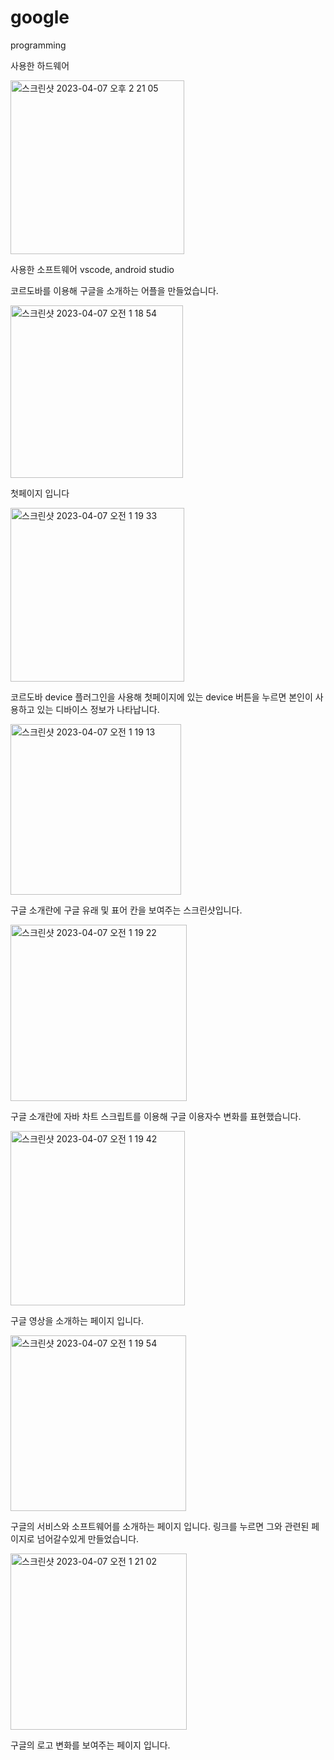 # google
programming

사용한 하드웨어 

<img width="278" alt="스크린샷 2023-04-07 오후 2 21 05" src="https://user-images.githubusercontent.com/95477323/230546376-5bba375e-43f5-4b95-a529-75acd03592d9.png">


사용한 소프트웨어 vscode, android studio

코르도바를 이용해 구글을 소개하는 어플을 만들었습니다.


<img width="276" alt="스크린샷 2023-04-07 오전 1 18 54" src="https://user-images.githubusercontent.com/95477323/230438866-c885872d-d027-4978-8793-48488906366d.png">

첫페이지 입니다

<img width="278" alt="스크린샷 2023-04-07 오전 1 19 33" src="https://user-images.githubusercontent.com/95477323/230439144-fd751425-2a0c-4862-a1b2-3ba578654cf2.png">

코르도바 device 플러그인을 사용해 첫페이지에 있는 device 버튼을 누르면 본인이 사용하고 있는 디바이스 정보가 나타납니다.

<img width="273" alt="스크린샷 2023-04-07 오전 1 19 13" src="https://user-images.githubusercontent.com/95477323/230439457-4a1a9c00-08c7-4d98-bc55-ec7db53fa70a.png">

구글 소개란에 구글 유래 및 표어 칸을 보여주는 스크린샷입니다.

<img width="282" alt="스크린샷 2023-04-07 오전 1 19 22" src="https://user-images.githubusercontent.com/95477323/230439885-6cdc82ca-4e9d-4d42-b081-21a6274ed0e6.png">

구글 소개란에 자바 차트 스크립트를 이용해 구글 이용자수 변화를 표현했습니다.


<img width="279" alt="스크린샷 2023-04-07 오전 1 19 42" src="https://user-images.githubusercontent.com/95477323/230440174-5cc80489-e2c6-4614-8b0c-821ae21ef963.png">

구글 영상을 소개하는 페이지 입니다.

<img width="281" alt="스크린샷 2023-04-07 오전 1 19 54" src="https://user-images.githubusercontent.com/95477323/230440273-62d18f26-0cf0-4198-ac76-91c532c09bbb.png">

구글의 서비스와 소프트웨어를 소개하는 페이지 입니다. 링크를 누르면 그와 관련된 페이지로 넘어갈수있게 만들었습니다.

<img width="282" alt="스크린샷 2023-04-07 오전 1 21 02" src="https://user-images.githubusercontent.com/95477323/230440471-020161b9-2dea-46b0-afa7-b1729f3a3c46.png">

구글의 로고 변화를 보여주는 페이지 입니다.



